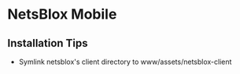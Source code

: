 # NetsBlox Mobile



## Installation Tips

- Symlink netsblox's client directory to www/assets/netsblox-client
